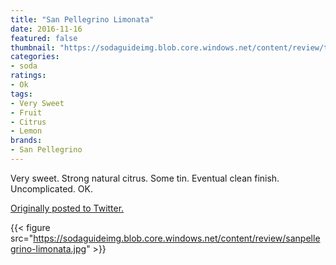 ```yaml
---
title: "San Pellegrino Limonata"
date: 2016-11-16
featured: false
thumbnail: "https://sodaguideimg.blob.core.windows.net/content/review/thumbs/sanpellegrino-limonata.jpg"
categories:
- soda
ratings:
- Ok
tags:
- Very Sweet
- Fruit
- Citrus
- Lemon
brands:
- San Pellegrino
---
```


Very sweet. Strong natural citrus. Some tin. Eventual clean finish. Uncomplicated. OK.

[Originally posted to Twitter.](https://twitter.com/Cavorter/status/799074655793532928)

{{< figure src="https://sodaguideimg.blob.core.windows.net/content/review/sanpellegrino-limonata.jpg" >}}
